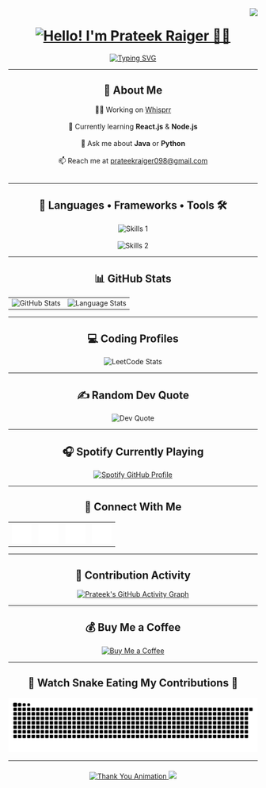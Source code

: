 <img align="right" src="https://visitor-badge.laobi.icu/badge?page_id=prateekraiger.prateekraiger" />

<h1 align="center">
  <a href="#">
    <img src="[https://svg-banners.vercel.app/api?type=luminance&text1=Hello!%20I%27m%20Pratik%20👨‍💻&width=1000&height=200" alt="Hello! I'm Prateek Raiger 👨‍💻"](https://res.cloudinary.com/dk3pg4zly/image/upload/v1746603924/readmebox_jygawp.svg)>
  </a>
</h1>




<div align="center">
  <a href="#">
    <img 
      src="https://readme-typing-svg.demolab.com?font=Inter&weight=700&duration=1000&pause=2000&color=80F799&repeat=false&width=950&height=45&lines=Exploring+the+endless+possibilities+of+web+development%2C+creating+solutions+that+make+a+difference." 
      alt="Typing SVG" 
    />
  </a>
</div>

<hr>

<h2 align="center">📖 About Me</h2>
<div align="center">
   💪🏼 Working on <a href="https://github.com/prateekraiger/Whisprr" target="_blank">Whisprr</a><br><br>
   🌱 Currently learning <strong>React.js</strong> & <strong>Node.js</strong><br><br>
   💬 Ask me about <strong>Java</strong> or <strong>Python</strong><br><br>
   📫 Reach me at <a href="mailto:prateekraiger098@gmail.com">prateekraiger098@gmail.com</a><br><br>
</div>

<hr>

<h2 align="center">🚀 Languages • Frameworks • Tools 🛠️</h2>
<div align="center">
  <img src="https://skillicons.dev/icons?i=cpp,java,python,git,github,vscode&theme=dark" alt="Skills 1" /><br><br>
  <img src="https://skillicons.dev/icons?i=html,css,bootstrap,tailwind,js,ts,react,nextjs,express,mongodb,mysql&theme=dark" alt="Skills 2" />
</div>

<hr>

<h2 align="center">📊 GitHub Stats</h2>
<table align="center">
  <tr>
    <td>
      <img 
        src="https://kasroudra-stats-card.onrender.com/user?user=prateekraiger&theme=dracula&layout=compact&hide_border=false&include_all_commits=false&count_private=true" 
        alt="GitHub Stats" 
        style="max-width: 100%;"
      />
    </td>
    <td>
      <img 
        src="https://kasroudra-stats-card.onrender.com/lang?user=prateekraiger&theme=tokyonight&layout=compact&type=piechart&sort=desc&hide_border=false&include_all_commits=false&count_private=true" 
        alt="Language Stats" 
        style="max-width: 100%;"
      />
    </td>
  </tr>
</table>

<hr>

<h2 align="center">💻 Coding Profiles</h2>
<div align="center">
  <img src="https://leetcard.jacoblin.cool/prateekraiger?theme=radical&font=Port%20Lligat%20Slab" alt="LeetCode Stats" />
</div>

<hr>


<h2 align="center">✍️ Random Dev Quote</h2>
<div align="center">
  <img src="https://quotes-github-readme.vercel.app/api?type=horizontal&theme=radical" alt="Dev Quote" />
</div>

<hr>


<h2 align="center">🎧 Spotify Currently Playing</h2>
<div align="center">
    <a href="https://spotify-github-profile.kittinanx.com/api/view?uid=31krsjwznymlovmlk7cy2rv3nyry&redirect=true">
        <img 
          src="https://spotify-github-profile.kittinanx.com/api/view?uid=31krsjwznymlovmlk7cy2rv3nyry&cover_image=true&theme=novatorem&show_offline=true&background_color=121212&interchange=false&bar_color=53b14f&bar_color_cover=true" 
          alt="Spotify GitHub Profile" 
        />
    </a>
</div>

<hr>

<h2 align="center">🤝 Connect With Me</h2>
<div align="center">
  <table>
    <tr>
      <td>
        <a href="https://github.com/prateekraiger" target="_blank">
          <img src="https://github.com/CLorant/readme-social-icons/blob/main/medium/light/github.svg" alt="GitHub" width="40" />
        </a>
      </td>
      <td>
        <a href="https://www.linkedin.com/in/pratik-r1104/" target="_blank">
          <img src="https://github.com/CLorant/readme-social-icons/blob/main/medium/light/linkedin.svg" alt="LinkedIn" width="40" />
        </a>
      </td>
      <td>
        <a href="https://x.com/mrpratik753" target="_blank">
          <img src="https://github.com/CLorant/readme-social-icons/blob/main/medium/light/twitter-x.svg" alt="Twitter" width="40" />
        </a>
      </td>
      <td>
        <a href="https://pin.it/2fscvaXXp" target="_blank">
          <img src="https://github.com/CLorant/readme-social-icons/blob/main/medium/light/pinterest.svg" alt="Pinterest" width="40" />
        </a>
      </td>
    </tr>
  </table>
</div>

<hr>

<h2 align="center">🌟 Contribution Activity</h2>
<div align="center">
  <a href="https://github.com/ashutosh00710/github-readme-activity-graph">
    <img 
      src="https://github-readme-activity-graph.vercel.app/graph?username=prateekraiger&theme=tokyo-night&custom_title=Pratik's%20Activity%20Graph&hide_border=true" 
      alt="Prateek's GitHub Activity Graph" 
    />
  </a>
</div>

<hr>

<h2 align="center">💰 Buy Me a Coffee</h2>
<div align="center">
  <a href="https://buymeacoffee.com/prateekraiger" target="_blank">
    <img src="https://img.shields.io/badge/Buy%20Me%20a%20Coffee-ffdd00?style=for-the-badge&logo=buy-me-a-coffee&logoColor=black" alt="Buy Me a Coffee" />
  </a>
</div>

<hr>

<h2 align="center">🐍 Watch Snake Eating My Contributions 🐍</h2>
<div align="center">
  <img src="https://github.com/prateekraiger/prateekraiger/blob/output/github-contribution-grid-snake.svg" alt="Snake Animation" />
</div>

<hr>

<div align="center" style="margin-top: 20px;">
  <a href="#">
    <img 
      src="https://readme-typing-svg.demolab.com?font=Fira+Code&weight=700&size=24&pause=1000&color=0D76A5&center=true&vCenter=true&width=800&height=50&lines=Thanks+for+exploring+my+profile!;Let's+connect+and+create+something+awesome!+🚀" 
      alt="Thank You Animation"
    />
  </a>

<img src="https://capsule-render.vercel.app/api?type=waving&color=gradient&height=60&section=footer&theme=onedark)" />
</div>
